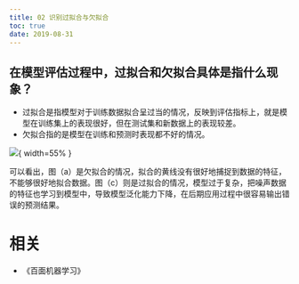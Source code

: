 ```yaml
---
title: 02 识别过拟合与欠拟合
toc: true
date: 2019-08-31
---
```





## 在模型评估过程中，过拟合和欠拟合具体是指什么现象？

- 过拟合是指模型对于训练数据拟合呈过当的情况，反映到评估指标上，就是模型在训练集上的表现很好，但在测试集和新数据上的表现较差。
- 欠拟合指的是模型在训练和预测时表现都不好的情况。

![](http://images.iterate.site/blog/image/20190329/mMqi3pcaqLtt.png?imageslim){ width=55% }

可以看出，图（a）是欠拟合的情况，拟合的黄线没有很好地捕捉到数据的特征，不能够很好地拟合数据。图（c）则是过拟合的情况，模型过于复杂，把噪声数据的特征也学习到模型中，导致模型泛化能力下降，在后期应用过程中很容易输出错误的预测结果。




# 相关

- 《百面机器学习》
